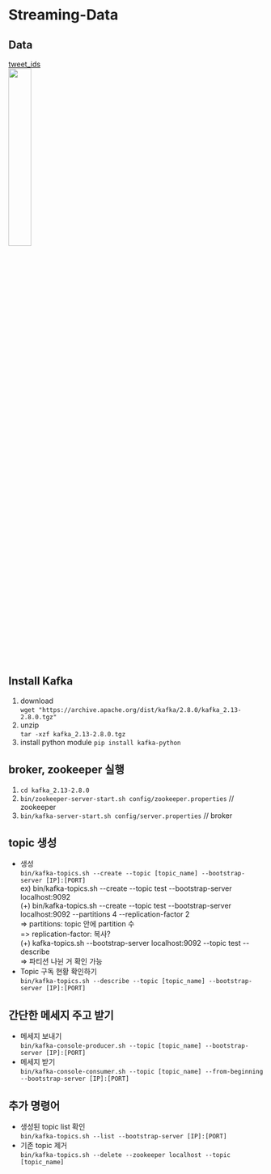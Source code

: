 # Streaming-Data
## Data
[tweet_ids](https://stream.covid19misinfo.org/tweet_ids)  
<img src = 'https://user-images.githubusercontent.com/62591011/204225850-f155b217-e793-494b-89a1-fe577a7a76fa.png' width=30%>


## Install Kafka
1. download  
  `wget "https://archive.apache.org/dist/kafka/2.8.0/kafka_2.13-2.8.0.tgz"`   
2. unzip   
  `tar -xzf kafka_2.13-2.8.0.tgz`
3. install python module
  `pip install kafka-python`

## broker, zookeeper 실행
1. `cd kafka_2.13-2.8.0`
2. `bin/zookeeper-server-start.sh config/zookeeper.properties` // zookeeper
3. `bin/kafka-server-start.sh config/server.properties` // broker

## topic 생성
- 생성  
`bin/kafka-topics.sh --create --topic [topic_name] --bootstrap-server [IP]:[PORT]`  
ex) bin/kafka-topics.sh --create --topic test --bootstrap-server localhost:9092  
(+) bin/kafka-topics.sh --create --topic test --bootstrap-server localhost:9092  --partitions 4 --replication-factor 2  
 => partitions: topic 안에 partition 수  
 => replication-factor: 복사?  
(+) kafka-topics.sh --bootstrap-server localhost:9092 --topic test --describe    
 => 파티션 나뉜 거 확인 가능  
- Topic 구독 현황 확인하기  
`bin/kafka-topics.sh --describe --topic [topic_name] --bootstrap-server [IP]:[PORT]`  

## 간단한 메세지 주고 받기
- 메세지 보내기  
`bin/kafka-console-producer.sh --topic [topic_name] --bootstrap-server [IP]:[PORT]`  
- 메세지 받기  
`bin/kafka-console-consumer.sh --topic [topic_name] --from-beginning --bootstrap-server [IP]:[PORT]`   

## 추가 명령어 
- 생성된 topic list 확인  
`bin/kafka-topics.sh --list --bootstrap-server [IP]:[PORT]`   
- 기존 topic 제거  
`bin/kafka-topics.sh --delete --zookeeper localhost --topic [topic_name]`
